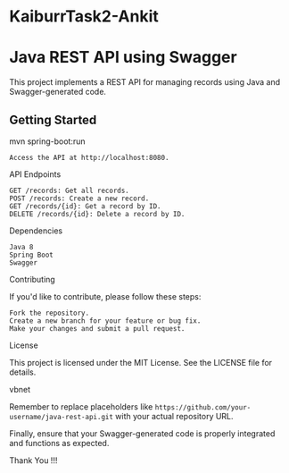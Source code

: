 # KaiburrTask2-Ankit
# Java REST API using Swagger

This project implements a REST API for managing records using Java and Swagger-generated code.

## Getting Started
mvn spring-boot:run

    Access the API at http://localhost:8080.

API Endpoints

    GET /records: Get all records.
    POST /records: Create a new record.
    GET /records/{id}: Get a record by ID.
    DELETE /records/{id}: Delete a record by ID.

Dependencies

    Java 8
    Spring Boot
    Swagger

Contributing

If you'd like to contribute, please follow these steps:

    Fork the repository.
    Create a new branch for your feature or bug fix.
    Make your changes and submit a pull request.

License

This project is licensed under the MIT License. See the LICENSE file for details.

vbnet


Remember to replace placeholders like `https://github.com/your-username/java-rest-api.git` with your actual repository URL.

Finally, ensure that your Swagger-generated code is properly integrated and functions as expected.


Thank You !!!

